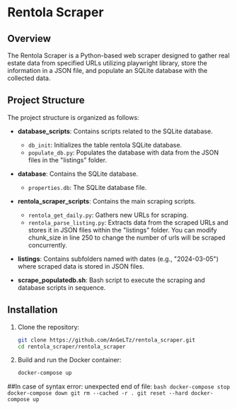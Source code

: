 # Rentola Scraper

## Overview

The Rentola Scraper is a Python-based web scraper designed to gather real estate data from specified URLs utilizing playwright library, store the information in a JSON file, and populate an SQLite database with the collected data.

## Project Structure

The project structure is organized as follows:

- **database_scripts**: Contains scripts related to the SQLite database.
  - `db_init`: Initializes the table rentola SQLite database.
  - `populate_db.py`: Populates the database with data from the JSON files in the "listings" folder.

- **database**: Contains the SQLite database.
  - `properties.db`: The SQLite database file.

- **rentola_scraper_scripts**: Contains the main scraping scripts.
  - `rentola_get_daily.py`: Gathers new URLs for scraping.
  - `rentola_parse_listing.py`: Extracts data from the scraped URLs and stores it in JSON files within the "listings" folder. You can modify chunk_size in line 250 to change the number of urls will be scraped concurrently. 

- **listings**: Contains subfolders named with dates (e.g., "2024-03-05") where scraped data is stored in JSON files.

- **scrape_populatedb.sh**: Bash script to execute the scraping and database scripts in sequence.

## Installation

1. Clone the repository:

    ```bash
    git clone https://github.com/AnGeLTz/rentola_scraper.git
    cd rentola_scraper/rentola_scraper
    ```

2. Build and run the Docker container:

    ```bash
    docker-compose up
    ```	

##In case of syntax error: unexpected end of file:
    ```bash
	docker-compose stop
	docker-compose down
        git rm --cached -r .
	git reset --hard
	docker-compose up
        ```

